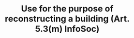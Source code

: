 ---
draft: "false"
title: "Use for the purpose of reconstructing a building (Art. 5.3(m) InfoSoc)"
<!--- REQUIRED: title of the exception as used in the list of exception on the homepage --->
short: "info53l"
<!--- REQUIRED: short code of the exception --->
summary: ""
<!--- REQUIRED: summary of the the excption - no more than 400 characters--->
linklaw: ""
<!--- OPTIONAL: link to the exception on eur-lex ---> 
---